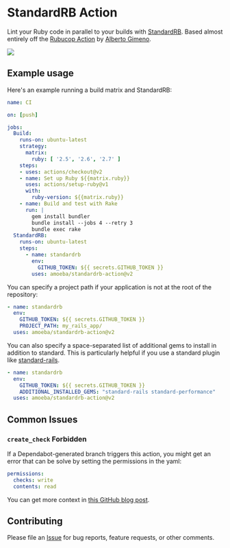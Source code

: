 # StandardRB Action

Lint your Ruby code in parallel to your builds with [StandardRB](https://github.com/testdouble/standard).
Based almost entirely off the [Rubucop Action](https://github.com/gimenete/rubocop-action) by [Alberto Gimeno](https://github.com/gimenete).

![](docs/images/screenshot.png)

## Example usage

Here's an example running a build matrix and StandardRB:

```yml
name: CI

on: [push]

jobs:
  Build:
    runs-on: ubuntu-latest
    strategy:
      matrix:
        ruby: [ '2.5', '2.6', '2.7' ]
    steps:
    - uses: actions/checkout@v2
    - name: Set up Ruby ${{matrix.ruby}}
      uses: actions/setup-ruby@v1
      with:
        ruby-version: ${{matrix.ruby}}
    - name: Build and test with Rake
      run: |
        gem install bundler
        bundle install --jobs 4 --retry 3
        bundle exec rake
  StandardRB:
    runs-on: ubuntu-latest
    steps:
      - name: standardrb
        env:
          GITHUB_TOKEN: ${{ secrets.GITHUB_TOKEN }}
        uses: amoeba/standardrb-action@v2
```

You can specify a project path if your application is not at the root of the
repository:

```yml
- name: standardrb
  env:
    GITHUB_TOKEN: ${{ secrets.GITHUB_TOKEN }}
    PROJECT_PATH: my_rails_app/
  uses: amoeba/standardrb-action@v2
```

You can also specify a space-separated list of additional gems to install in
addition to standard. This is particularly helpful if you use a standard plugin
like [standard-rails](https://github.com/standardrb/standard-rails).

```yml
- name: standardrb
  env:
    GITHUB_TOKEN: ${{ secrets.GITHUB_TOKEN }}
    ADDITIONAL_INSTALLED_GEMS: "standard-rails standard-performance"
  uses: amoeba/standardrb-action@v2
```

## Common Issues

### `create_check` Forbidden

If a Dependabot-generated branch triggers this action, you might get an error that can be solve by setting the permissions in the yaml:

```yaml
permissions:
  checks: write
  contents: read
```

You can get more context in [this GitHub blog post](https://github.blog/changelog/2021-10-06-github-actions-workflows-triggered-by-dependabot-prs-will-respect-permissions-key-in-workflows/).

## Contributing

Please file an [Issue](https://github.com/amoeba/standardrb-action) for bug reports, feature requests, or other comments.
